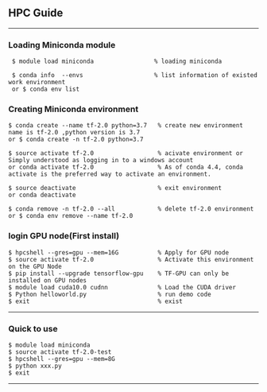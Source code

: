 ## HPC Guide
---
### Loading Miniconda module

     $ module load miniconda                 % loading miniconda

     $ conda info  --envs                    % list information of existed work environment
     or $ conda env list


### Creating Miniconda environment

    $ conda create --name tf-2.0 python=3.7   % create new environment name is tf-2.0 ,python version is 3.7
    or $ conda create -n tf-2.0 python=3.7   

    $ source activate tf-2.0                  % acivate environment or Simply understood as logging in to a windows account
    or conda activate tf-2.0                  % As of conda 4.4, conda activate is the preferred way to activate an environment.

    $ source deactivate                       % exit environment
    or conda deactivate

    $ conda remove -n tf-2.0 --all            % delete tf-2.0 environment
    or $ conda env remove --name tf-2.0

### login GPU node(First install)

    $ hpcshell --gres=gpu --mem=16G           % Apply for GPU node
    $ source activate tf-2.0                  % Activate this environment on the GPU Node
    $ pip install --upgrade tensorflow-gpu    % TF-GPU can only be installed on GPU nodes
    $ module load cuda10.0 cudnn              % Load the CUDA driver
    $ Python helloworld.py                    % run demo code
    $ exit                                    % exist

---
### Quick to use

    $ module load miniconda
    $ source activate tf-2.0-test
    $ hpcshell --gres=gpu --mem=8G
    $ python xxx.py
    $ exit
---
